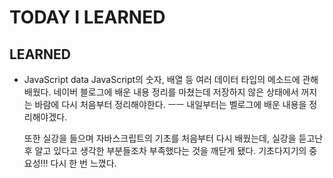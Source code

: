 # TODAY I LEARNED

## LEARNED

- JavaScript data
  JavaScript의 숫자, 배열 등 여러 데이터 타입의 메소드에 관해 배웠다.
  네이버 블로그에 배운 내용 정리를 마쳤는데 저장하지 않은 상태에서 꺼지는 바람에 다시 처음부터 정리해야한다. ㅡㅡ
  내일부터는 벨로그에 배운 내용을 정리해야겠다.

  또한 실강을 들으며 자바스크립트의 기초를 처음부터 다시 배웠는데, 실강을 듣고난 후 알고 있다고 생각한 부분들조차 부족했다는 것을 깨닫게 됐다.
  기초다지기의 중요성!!! 다시 한 번 느꼈다.
